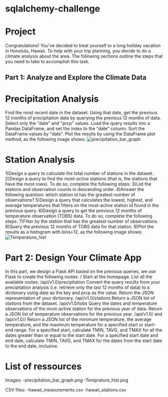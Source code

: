 # sqlalchemy-challenge

# Project
Congratulations! You've decided to treat yourself to a long holiday vacation in Honolulu, Hawaii. To help with your trip planning, you decide to do a climate analysis about the area. The following sections outline the steps that you need to take to accomplish this task.

## Part 1: Analyze and Explore the Climate Data
# Precipitation Analysis
Find the most recent date in the dataset.
Using that date, get the previous 12 months of precipitation data by querying the previous 12 months of data.
Select only the "date" and "prcp" values.
Load the query results into a Pandas DataFrame, and set the index to the "date" column.
Sort the DataFrame values by "date".
Plot the results by using the DataFrame plot method, as the following image shows:
![precipitation_bar_graph](https://user-images.githubusercontent.com/115199874/208237192-8a285a87-a884-4fc3-852b-a2b894e38119.png)

# Station Analysis
1)Design a query to calculate the total number of stations in the dataset.
2)Design a query to find the most-active stations (that is, the stations that have the most rows). To do so, complete the following steps:
3)List the stations and observation counts in descending order.
4)Answer the following question: which station id has the greatest number of observations?
5)Design a query that calculates the lowest, highest, and average temperatures that filters on the most-active station id found in the previous query.
6)Design a query to get the previous 12 months of temperature observation (TOBS) data. To do so, complete the following steps:
7)Filter by the station that has the greatest number of observations.
8)Query the previous 12 months of TOBS data for that station.
9)Plot the results as a histogram with bins=12, as the following image shows:
![Temperature_hist](https://user-images.githubusercontent.com/115199874/208237204-613f2dbd-5245-4a65-92d1-47c226f6901b.png)

# Part 2: Design Your Climate App
In this part, we design a Flask API based on the previous queries, we use Flask to create the following routes:
/
Start at the homepage.
List all the available routes:
/api/v1.0/precipitation
Convert the query results from your precipitation analysis (i.e. retrieve only the last 12 months of data) to a dictionary using date as the key and prcp as the value.
Return the JSON representation of your dictionary.
/api/v1.0/stations
Return a JSON list of stations from the dataset.
/api/v1.0/tobs
Query the dates and temperature observations of the most-active station for the previous year of data.
Return a JSON list of temperature observations for the previous year.
/api/v1.0/<start> and /api/v1.0/<start>/<end>
Return a JSON list of the minimum temperature, the average temperature, and the maximum temperature for a specified start or start-end range.
For a specified start, calculate TMIN, TAVG, and TMAX for all the dates greater than or equal to the start date.
For a specified start date and end date, calculate TMIN, TAVG, and TMAX for the dates from the start date to the end date, inclusive.

# List of ressources
Images:
-precipitation_bar_graph.png
-Temprature_hist.png

CSV files:
-hawaii_measurements.csv
-hawaii_stations.csv
